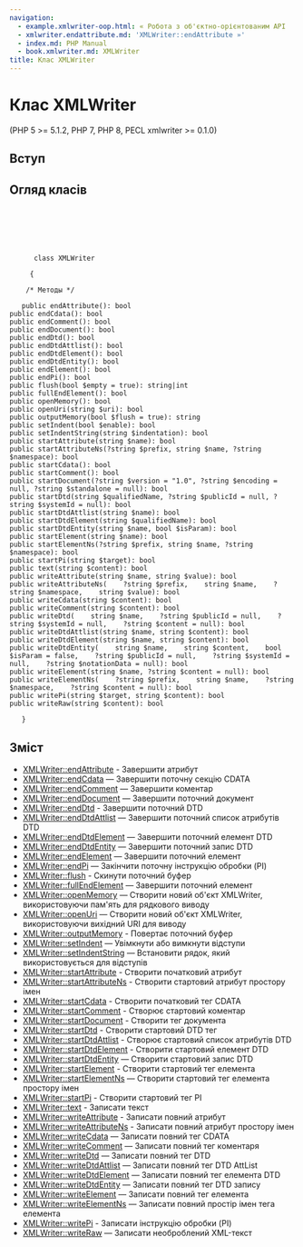 ```yaml
---
navigation:
  - example.xmlwriter-oop.html: « Робота з об'єктно-орієнтованим API
  - xmlwriter.endattribute.md: 'XMLWriter::endAttribute »'
  - index.md: PHP Manual
  - book.xmlwriter.md: XMLWriter
title: Клас XMLWriter
---
```

# Клас XMLWriter

(PHP 5 >= 5.1.2, PHP 7, PHP 8, PECL xmlwriter >= 0.1.0)

## Вступ

## Огляд класів

```classsynopsis

     
    

    
     
      class XMLWriter
     
     {

    /* Методы */
    
   public endAttribute(): bool
public endCdata(): bool
public endComment(): bool
public endDocument(): bool
public endDtd(): bool
public endDtdAttlist(): bool
public endDtdElement(): bool
public endDtdEntity(): bool
public endElement(): bool
public endPi(): bool
public flush(bool $empty = true): string|int
public fullEndElement(): bool
public openMemory(): bool
public openUri(string $uri): bool
public outputMemory(bool $flush = true): string
public setIndent(bool $enable): bool
public setIndentString(string $indentation): bool
public startAttribute(string $name): bool
public startAttributeNs(?string $prefix, string $name, ?string $namespace): bool
public startCdata(): bool
public startComment(): bool
public startDocument(?string $version = "1.0", ?string $encoding = null, ?string $standalone = null): bool
public startDtd(string $qualifiedName, ?string $publicId = null, ?string $systemId = null): bool
public startDtdAttlist(string $name): bool
public startDtdElement(string $qualifiedName): bool
public startDtdEntity(string $name, bool $isParam): bool
public startElement(string $name): bool
public startElementNs(?string $prefix, string $name, ?string $namespace): bool
public startPi(string $target): bool
public text(string $content): bool
public writeAttribute(string $name, string $value): bool
public writeAttributeNs(    ?string $prefix,    string $name,    ?string $namespace,    string $value): bool
public writeCdata(string $content): bool
public writeComment(string $content): bool
public writeDtd(    string $name,    ?string $publicId = null,    ?string $systemId = null,    ?string $content = null): bool
public writeDtdAttlist(string $name, string $content): bool
public writeDtdElement(string $name, string $content): bool
public writeDtdEntity(    string $name,    string $content,    bool $isParam = false,    ?string $publicId = null,    ?string $systemId = null,    ?string $notationData = null): bool
public writeElement(string $name, ?string $content = null): bool
public writeElementNs(    ?string $prefix,    string $name,    ?string $namespace,    ?string $content = null): bool
public writePi(string $target, string $content): bool
public writeRaw(string $content): bool

   }
```

## Зміст

-   [XMLWriter::endAttribute](xmlwriter.endattribute.md) - Завершити атрибут
-   [XMLWriter::endCdata](xmlwriter.endcdata.md) — Завершити поточну секцію CDATA
-   [XMLWriter::endComment](xmlwriter.endcomment.md) — Завершити коментар
-   [XMLWriter::endDocument](xmlwriter.enddocument.md) — Завершити поточний документ
-   [XMLWriter::endDtd](xmlwriter.enddtd.md) - Завершити поточний DTD
-   [XMLWriter::endDtdAttlist](xmlwriter.enddtdattlist.md) — Завершити поточний список атрибутів DTD
-   [XMLWriter::endDtdElement](xmlwriter.enddtdelement.md) — Завершити поточний елемент DTD
-   [XMLWriter::endDtdEntity](xmlwriter.enddtdentity.md) — Завершити поточний запис DTD
-   [XMLWriter::endElement](xmlwriter.endelement.md) — Завершити поточний елемент
-   [XMLWriter::endPi](xmlwriter.endpi.md) — Закінчити поточну інструкцію обробки (PI)
-   [XMLWriter::flush](xmlwriter.flush.md) - Скинути поточний буфер
-   [XMLWriter::fullEndElement](xmlwriter.fullendelement.md) — Завершити поточний елемент
-   [XMLWriter::openMemory](xmlwriter.openmemory.md) — Створити новий об'єкт XMLWriter, використовуючи пам'ять для рядкового виводу
-   [XMLWriter::openUri](xmlwriter.openuri.md) — Створити новий об'єкт XMLWriter, використовуючи вихідний URI для виводу
-   [XMLWriter::outputMemory](xmlwriter.outputmemory.md) - Повертає поточний буфер
-   [XMLWriter::setIndent](xmlwriter.setindent.md) — Увімкнути або вимкнути відступи
-   [XMLWriter::setIndentString](xmlwriter.setindentstring.md) — Встановити рядок, який використовується для відступів
-   [XMLWriter::startAttribute](xmlwriter.startattribute.md) - Створити початковий атрибут
-   [XMLWriter::startAttributeNs](xmlwriter.startattributens.md) - Створити стартовий атрибут простору імен
-   [XMLWriter::startCdata](xmlwriter.startcdata.md) - Створити початковий тег CDATA
-   [XMLWriter::startComment](xmlwriter.startcomment.md) - Створює стартовий коментар
-   [XMLWriter::startDocument](xmlwriter.startdocument.md) - Створити тег документа
-   [XMLWriter::startDtd](xmlwriter.startdtd.md) - Створити стартовий DTD тег
-   [XMLWriter::startDtdAttlist](xmlwriter.startdtdattlist.md) - Створює стартовий список атрибутів DTD
-   [XMLWriter::startDtdElement](xmlwriter.startdtdelement.md) - Створити стартовий елемент DTD
-   [XMLWriter::startDtdEntity](xmlwriter.startdtdentity.md) — Створити стартовий запис DTD
-   [XMLWriter::startElement](xmlwriter.startelement.md) - Створити стартовий тег елемента
-   [XMLWriter::startElementNs](xmlwriter.startelementns.md) — Створити стартовий тег елемента простору імен
-   [XMLWriter::startPi](xmlwriter.startpi.md) - Створити стартовий тег PI
-   [XMLWriter::text](xmlwriter.text.md) - Записати текст
-   [XMLWriter::writeAttribute](xmlwriter.writeattribute.md) - Записати повний атрибут
-   [XMLWriter::writeAttributeNs](xmlwriter.writeattributens.md) - Записати повний атрибут простору імен
-   [XMLWriter::writeCdata](xmlwriter.writecdata.md) — Записати повний тег CDATA
-   [XMLWriter::writeComment](xmlwriter.writecomment.md) — Записати повний тег коментаря
-   [XMLWriter::writeDtd](xmlwriter.writedtd.md) — Записати повний тег DTD
-   [XMLWriter::writeDtdAttlist](xmlwriter.writedtdattlist.md) — Записати повний тег DTD AttList
-   [XMLWriter::writeDtdElement](xmlwriter.writedtdelement.md) — Записати повний тег елемента DTD
-   [XMLWriter::writeDtdEntity](xmlwriter.writedtdentity.md) — Записати повний тег DTD запису
-   [XMLWriter::writeElement](xmlwriter.writeelement.md) — Записати повний тег елемента
-   [XMLWriter::writeElementNs](xmlwriter.writeelementns.md) — Записати повний простір імен тега елемента
-   [XMLWriter::writePi](xmlwriter.writepi.md) - Записати інструкцію обробки (PI)
-   [XMLWriter::writeRaw](xmlwriter.writeraw.md) — Записати необроблений XML-текст
